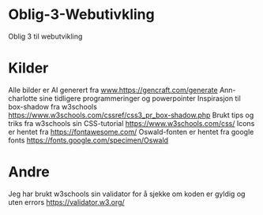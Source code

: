 # Oblig-3-Webutivkling
 Oblig 3 til webutvikling


# Kilder
Alle bilder er AI generert fra www.https://gencraft.com/generate
Ann-charlotte sine tidligere programmeringer og powerpointer
Inspirasjon til box-shadow fra w3schools https://www.w3schools.com/cssref/css3_pr_box-shadow.php
Brukt tips og triks fra w3schools sin CSS-tutorial https://www.w3schools.com/css/
Icons er hentet fra https://fontawesome.com/
Oswald-fonten er hentet fra google fonts https://fonts.google.com/specimen/Oswald


# Andre
Jeg har brukt w3schools sin validator for å sjekke om koden er gyldig og uten errors https://validator.w3.org/
